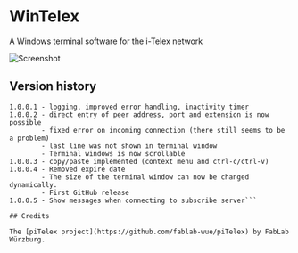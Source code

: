# WinTelex
A Windows terminal software for the i-Telex network

![Screenshot](https://github.com/detlefgerhardt/WinTelex/blob/master/WinTelexScreen.png)

## Version history

```
1.0.0.1 - logging, improved error handling, inactivity timer
1.0.0.2 - direct entry of peer address, port and extension is now possible
        - fixed error on incoming connection (there still seems to be a problem)
        - last line was not shown in terminal window
        - Terminal windows is now scrollable
1.0.0.3 - copy/paste implemented (context menu and ctrl-c/ctrl-v)
1.0.0.4 - Removed expire date
        - The size of the terminal window can now be changed dynamically.
        - First GitHub release
1.0.0.5 - Show messages when connecting to subscribe server```

## Credits

The [piTelex project](https://github.com/fablab-wue/piTelex) by FabLab Würzburg.
